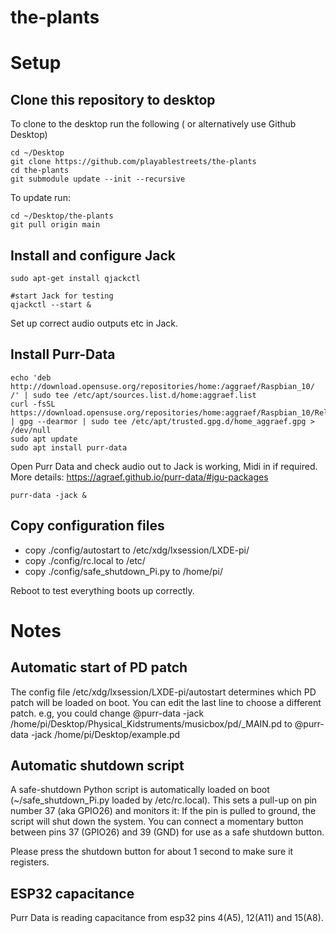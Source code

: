 # the-plants

# Setup

## Clone this repository to desktop

To clone to the desktop run the following ( or alternatively use Github Desktop)
```
cd ~/Desktop
git clone https://github.com/playablestreets/the-plants
cd the-plants
git submodule update --init --recursive
```

To update run:
```
cd ~/Desktop/the-plants
git pull origin main
```


## Install and configure Jack
```
sudo apt-get install qjackctl

#start Jack for testing
qjackctl --start &

```
Set up correct audio outputs etc in Jack.


## Install Purr-Data
```
echo 'deb http://download.opensuse.org/repositories/home:/aggraef/Raspbian_10/ /' | sudo tee /etc/apt/sources.list.d/home:aggraef.list
curl -fsSL https://download.opensuse.org/repositories/home:aggraef/Raspbian_10/Release.key | gpg --dearmor | sudo tee /etc/apt/trusted.gpg.d/home_aggraef.gpg > /dev/null
sudo apt update
sudo apt install purr-data
```

Open Purr Data and check audio out to Jack is working, Midi in if required. More details: https://agraef.github.io/purr-data/#jgu-packages 
```
purr-data -jack &
```

## Copy configuration files

- copy ./config/autostart to /etc/xdg/lxsession/LXDE-pi/
- copy ./config/rc.local to /etc/
- copy ./config/safe_shutdown_Pi.py to /home/pi/

Reboot to test everything boots up correctly.


# Notes
## Automatic start of PD patch

The config file /etc/xdg/lxsession/LXDE-pi/autostart determines which PD patch will be loaded on boot. You can edit the last line to choose a different patch.
e.g, you could change
@purr-data -jack /home/pi/Desktop/Physical_Kidstruments/musicbox/pd/_MAIN.pd
to
@purr-data -jack /home/pi/Desktop/example.pd


## Automatic shutdown script

A safe-shutdown Python script is automatically loaded on boot (~/safe_shutdown_Pi.py loaded by /etc/rc.local). This sets a pull-up on pin number 37 (aka GPIO26) and monitors it: If the pin is pulled to ground, the script will shut down the system. 
You can connect a momentary button between pins 37 (GPIO26) and 39 (GND) for use as a safe shutdown button.

Please press the shutdown button for about 1 second to make sure it registers.

## ESP32 capacitance

Purr Data is reading capacitance from esp32 pins 4(A5), 12(A11) and 15(A8).
